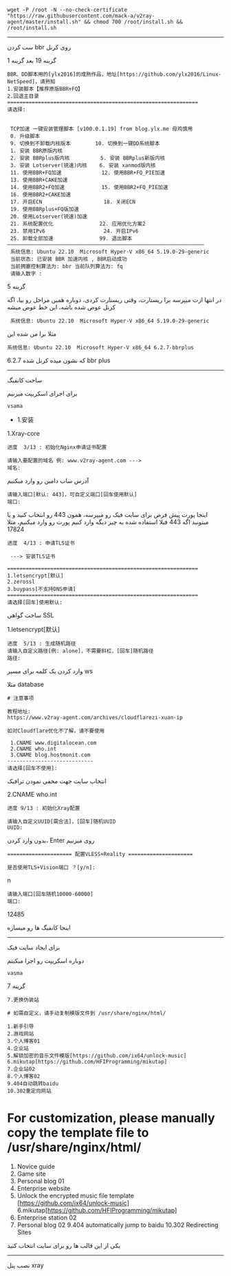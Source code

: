 ```
wget -P /root -N --no-check-certificate "https://raw.githubusercontent.com/mack-a/v2ray-agent/master/install.sh" && chmod 700 /root/install.sh && /root/install.sh
```

***
ست کردن bbr روی کرنل

گزینه 19
بعد گزینه 1
```
BBR、DD脚本用的[ylx2016]的成熟作品，地址[https://github.com/ylx2016/Linux-NetSpeed]，请熟知 
1.安装脚本【推荐原版BBR+FQ】 
2.回退主目录 
============================================================== 
请选择:

```


```

 TCP加速 一键安装管理脚本 [v100.0.1.19] from blog.ylx.me 母鸡慎用
 0. 升级脚本
 9. 切换到不卸载内核版本        10. 切换到一键DD系统脚本
 1. 安装 BBR原版内核
 2. 安装 BBRplus版内核          5. 安装 BBRplus新版内核
 3. 安装 Lotserver(锐速)内核    6. 安装 xanmod版内核
 11. 使用BBR+FQ加速             12. 使用BBR+FQ_PIE加速 
 13. 使用BBR+CAKE加速
 14. 使用BBR2+FQ加速            15. 使用BBR2+FQ_PIE加速 
 16. 使用BBR2+CAKE加速
 17. 开启ECN                    18. 关闭ECN
 19. 使用BBRplus+FQ版加速 
 20. 使用Lotserver(锐速)加速 
 21. 系统配置优化               22. 应用优化方案2
 23. 禁用IPv6                   24. 开启IPv6
 25. 卸载全部加速               99. 退出脚本 
————————————————————————————————————————————————————————————————
 系统信息: Ubuntu 22.10  Microsoft Hyper-V x86_64 5.19.0-29-generic 
 当前状态: 已安装 BBR 加速内核 , BBR启动成功
 当前拥塞控制算法为: bbr 当前队列算法为: fq 
 请输入数字 :

```
گزینه 5

در انتها ازت میپرسه برا ریستارت، وقتی ریستارت کردی، دوباره همین مراحل رو بیا، اگه کرنل عوض شده باشه، این خط عوض میشه

```
 系统信息: Ubuntu 22.10  Microsoft Hyper-V x86_64 5.19.0-29-generic
 ```
 مثلا برا من شده این
 
 ```
 系统信息: Ubuntu 22.10  Microsoft Hyper-V x86_64 6.2.7-bbrplus 
 ```
 که نشون میده کرنل شده 6.2.7 bbr plus
 
 

***
ساخت کانفیگ

برای اجرای اسکریپت میزنیم 

```
vsama
```


- 1.安装 

1.Xray-core

```
进度  3/13 : 初始化Nginx申请证书配置 

请输入要配置的域名 例: www.v2ray-agent.com ---> 
域名:
```
آدرس ساب دامین رو وارد میکنیم

```
请输入端口[默认: 443]，可自定义端口[回车使用默认] 
端口:
```
اینجا پورت پیش فرض برای سایت فیک رو میپرسه، همون 443 رو انتخاب کنید و یا میتونید اگه 443 قبلا استفاده شده یه چیز دیگه وارد کنیم
پورت رو وارد میکنیم، مثلا 17824

```
进度  4/13 : 申请TLS证书
 
 ---> 安装TLS证书 

============================================================== 
1.letsencrypt[默认] 
2.zerossl 
3.buypass[不支持DNS申请] 
============================================================== 
请选择[回车]使用默认:
```

ساخت گواهی SSL

1.letsencrypt[默认] 

```
进度  5/13 : 生成随机路径 
请输入自定义路径[例: alone]，不需要斜杠，[回车]随机路径 
路径:
```

وارد کردن یک کلمه برای مسیر ws

مثلا database


```
# 注意事项 

教程地址: 
https://www.v2ray-agent.com/archives/cloudflarezi-xuan-ip 

如对Cloudflare优化不了解，请不要使用 

 1.CNAME www.digitalocean.com 
 2.CNAME who.int 
 3.CNAME blog.hostmonit.com 
---------------------------- 
请选择[回车不使用]:
```

انتخاب سایت جهت مخفی نمودن ترافیک 

 2.CNAME who.int 
 
 
 ```
 进度 9/13 : 初始化Xray配置 

请输入自定义UUID[需合法]，[回车]随机UUID 
UUID:
```

بدون وارد کردن، Enter  روی میزنیم


```
===================== 配置VLESS+Reality =====================
 
是否使用TLS+Vision端口 ？[y/n]:
```

n

```
请输入端口[回车随机10000-60000] 
端口:
````
12485

اینجا کانفیگ ها رو میسازه

***

برای ایجاد سایت فیک

دوباره اسکریپت رو اجرا میکینم

```
vasma
```

گزینه 7

```
7.更换伪装站 
```

```
# 如需自定义，请手动复制模版文件到 /usr/share/nginx/html/ 
 
1.新手引导 
2.游戏网站 
3.个人博客01 
4.企业站 
5.解锁加密的音乐文件模版[https://github.com/ix64/unlock-music] 
6.mikutap[https://github.com/HFIProgramming/mikutap] 
7.企业站02 
8.个人博客02 
9.404自动跳转baidu 
10.302重定向网站 

```

# For customization, please manually copy the template file to /usr/share/nginx/html/
 
1. Novice guide
2. Game site
3. Personal blog 01
4. Enterprise website
5. Unlock the encrypted music file template [https://github.com/ix64/unlock-music]
6.mikutap[https://github.com/HFIProgramming/mikutap]
7. Enterprise station 02
8. Personal blog 02
9.404 automatically jump to baidu
10.302 Redirecting Sites

یکی از این قالب ها رو برای سایت انتخاب کنید

***


نصب پنل xray




